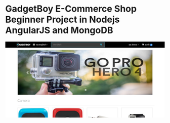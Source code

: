 GadgetBoy E-Commerce Shop **Beginner Project in Nodejs AngularJS and MongoDB**
===
![GadgetBoy Homepage](https://raw.githubusercontent.com/siriwut/gadgetboy/master/photos/home_site.jpg)
